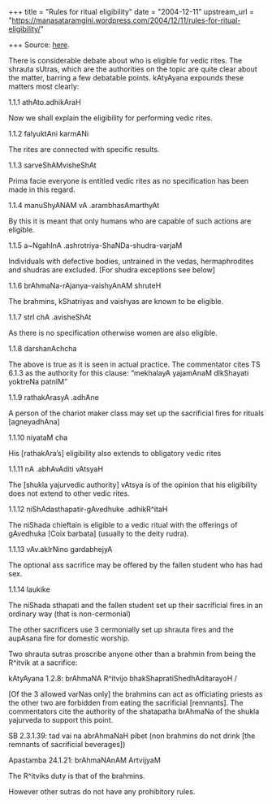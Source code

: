 +++
title = "Rules for ritual eligibility"
date = "2004-12-11"
upstream_url = "https://manasataramgini.wordpress.com/2004/12/11/rules-for-ritual-eligibility/"

+++
Source: [here](https://manasataramgini.wordpress.com/2004/12/11/rules-for-ritual-eligibility/).

There is considerable debate about who is eligible for vedic rites. The
shrauta sUtras, which are the authorities on the topic are quite clear
about the matter, barring a few debatable points. kAtyAyana expounds
these matters most clearly:  
  
1.1.1 athAto.adhikAraH  
  
Now we shall explain the eligibility for performing vedic rites.  
  
1.1.2 falyuktAni karmANi  
  
The rites are connected with specific results.  
  
1.1.3 sarveShAMvisheShAt  
  
Prima facie everyone is entitled vedic rites as no specification has
been made in this regard.  
  
1.1.4 manuShyANAM vA .arambhasAmarthyAt  
  
By this it is meant that only humans who are capable of such actions are
eligible.  
  
1.1.5 a\~NgahInA .ashrotriya-ShaNDa-shudra-varjaM  
  
Individuals with defective bodies, untrained in the vedas,
hermaphrodites and shudras are excluded. \[For shudra exceptions see
below\]  
  
1.1.6 brAhmaNa-rAjanya-vaishyAnAM shruteH  
  
The brahmins, kShatriyas and vaishyas are known to be eligible.  
  
1.1.7 strI chA .avisheShAt  
  
As there is no specification otherwise women are also eligible.  
  
1.1.8 darshanAchcha  
  
The above is true as it is seen in actual practice. The commentator
cites TS 6.1.3 as the authority for this clause: “mekhalayA yajamAnaM
dIkShayati yoktreNa patnIM”  
  
1.1.9 rathakArasyA .adhAne  
  
A person of the chariot maker class may set up the sacrificial fires for
rituals \[agneyadhAna\]  
  
1.1.10 niyataM cha  
  
His \[rathakAra’s\] eligibility also extends to obligatory vedic rites  
  
1.1.11 nA .abhAvAditi vAtsyaH  
  
The \[shukla yajurvedic authority\] vAtsya is of the opinion that his
eligibility does not extend to other vedic rites.  
  
1.1.12 niShAdasthapatir-gAvedhuke .adhikR^itaH  
  
The niShada chieftain is eligible to a vedic ritual with the offerings
of gAvedhuka \[Coix barbata\] (usually to the deity rudra).  
  
1.1.13 vAv.akIrNino gardabhejyA  
  
The optional ass sacrifice may be offered by the fallen student who has
had sex.  
  
1.1.14 laukike  
  
The niShada sthapati and the fallen student set up their sacrificial
fires in an ordinary way (that is non-cermonial)  
  
The other sacrificers use 3 cermonially set up shrauta fires and the
aupAsana fire for domestic worship.

Two shrauta sutras proscribe anyone other than a brahmin from being the
R^itvik at a sacrifice:  
  
kAtyAyana 1.2.8: brAhmaNA R^itvijo bhakShapratiShedhAditarayoH /  
  
\[Of the 3 allowed varNas only\] the brahmins can act as officiating
priests as the other two are forbidden from eating the sacrificial
\[remnants\]. The commentators cite the authority of the shatapatha
brAhmaNa of the shukla yajurveda to support this point.  
  
SB 2.3.1.39: tad vai na abrAhmaNaH pibet (non brahmins do not drink
\[the remnants of sacrificial beverages\])  
  
Apastamba 24.1.21: brAhmaNAnAM ArtvijyaM  
  
The R^itviks duty is that of the brahmins.

However other sutras do not have any prohibitory rules.

